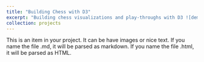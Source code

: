 ```yaml
---
title: "Building Chess with D3"
excerpt: "Building chess visualizations and play-throughs with D3 ![demo image](/images/chess.gif)"
collection: projects
---
```


This is an item in your project. It can be have images or nice text. If you name the file .md, it will be parsed as markdown. If you name the file .html, it will be parsed as HTML. 
